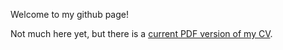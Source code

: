Welcome to my github page!

Not much here yet, but there is a [current PDF version of my CV](https://mrmirg.github.io/CV.pdf).


